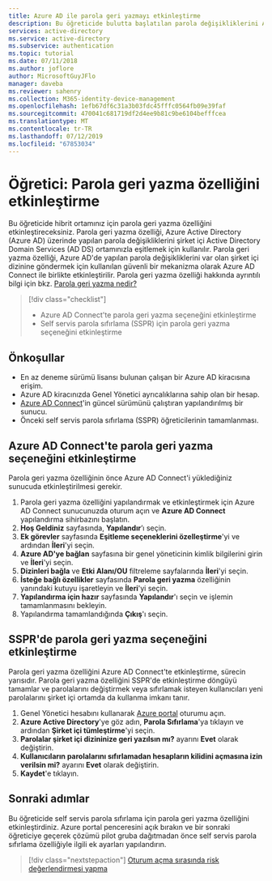 ```yaml
---
title: Azure AD ile parola geri yazmayı etkinleştirme
description: Bu öğreticide bulutta başlatılan parola değişikliklerini Azure AD Connect'in bir parçası olan şirket içi AD hizmetine almak için parola geri yazma özelliğini etkinleştireceksiniz.
services: active-directory
ms.service: active-directory
ms.subservice: authentication
ms.topic: tutorial
ms.date: 07/11/2018
ms.author: joflore
author: MicrosoftGuyJFlo
manager: daveba
ms.reviewer: sahenry
ms.collection: M365-identity-device-management
ms.openlocfilehash: 1efb67df6c31a3b03fdc45fffc0564fb09e39faf
ms.sourcegitcommit: 470041c681719df2d4ee9b81c9be6104befffcea
ms.translationtype: MT
ms.contentlocale: tr-TR
ms.lasthandoff: 07/12/2019
ms.locfileid: "67853034"
---
```

# <a name="tutorial-enabling-password-writeback"></a>Öğretici: Parola geri yazma özelliğini etkinleştirme

Bu öğreticide hibrit ortamınız için parola geri yazma özelliğini etkinleştireceksiniz. Parola geri yazma özelliği, Azure Active Directory (Azure AD) üzerinde yapılan parola değişikliklerini şirket içi Active Directory Domain Services (AD DS) ortamınızla eşitlemek için kullanılır. Parola geri yazma özelliği, Azure AD'de yapılan parola değişikliklerini var olan şirket içi dizinine göndermek için kullanılan güvenli bir mekanizma olarak Azure AD Connect ile birlikte etkinleştirilir. Parola geri yazma özelliği hakkında ayrıntılı bilgi için bkz. [Parola geri yazma nedir?](concept-sspr-writeback.md)

> [!div class="checklist"]
> * Azure AD Connect'te parola geri yazma seçeneğini etkinleştirme
> * Self servis parola sıfırlama (SSPR) için parola geri yazma seçeneğini etkinleştirme

## <a name="prerequisites"></a>Önkoşullar

* En az deneme sürümü lisansı bulunan çalışan bir Azure AD kiracısına erişim.
* Azure AD kiracınızda Genel Yönetici ayrıcalıklarına sahip olan bir hesap.
* [Azure AD Connect](../hybrid/how-to-connect-install-express.md)'in güncel sürümünü çalıştıran yapılandırılmış bir sunucu.
* Önceki self servis parola sıfırlama (SSPR) öğreticilerinin tamamlanması.

## <a name="enable-password-writeback-option-in-azure-ad-connect"></a>Azure AD Connect'te parola geri yazma seçeneğini etkinleştirme

Parola geri yazma özelliğinin önce Azure AD Connect'i yüklediğiniz sunucuda etkinleştirilmesi gerekir.

1. Parola geri yazma özelliğini yapılandırmak ve etkinleştirmek için Azure AD Connect sunucunuzda oturum açın ve **Azure AD Connect** yapılandırma sihirbazını başlatın.
2. **Hoş Geldiniz** sayfasında, **Yapılandır**’ı seçin.
3. **Ek görevler** sayfasında **Eşitleme seçeneklerini özelleştirme**'yi ve ardından **İleri**'yi seçin.
4. **Azure AD'ye bağlan** sayfasına bir genel yöneticinin kimlik bilgilerini girin ve **İleri**'yi seçin.
5. **Dizinleri bağla** ve **Etki Alanı/OU** filtreleme sayfalarında **İleri**'yi seçin.
6. **İsteğe bağlı özellikler** sayfasında **Parola geri yazma** özelliğinin yanındaki kutuyu işaretleyin ve **İleri**'yi seçin.
7. **Yapılandırma için hazır** sayfasında **Yapılandır**'ı seçin ve işlemin tamamlanmasını bekleyin.
8. Yapılandırma tamamlandığında **Çıkış**'ı seçin.

## <a name="enable-password-writeback-option-in-sspr"></a>SSPR'de parola geri yazma seçeneğini etkinleştirme

Parola geri yazma özelliğini Azure AD Connect'te etkinleştirme, sürecin yarısıdır. Parola geri yazma özelliğini SSPR'de etkinleştirme döngüyü tamamlar ve parolalarını değiştirmek veya sıfırlamak isteyen kullanıcıları yeni parolalarını şirket içi ortamda da kullanma imkanı tanır.

1. Genel Yönetici hesabını kullanarak [Azure portal](https://portal.azure.com) oturumu açın.
2. **Azure Active Directory**'ye göz adın, **Parola Sıfırlama**'ya tıklayın ve ardından **Şirket içi tümleştirme**'yi seçin.
3. **Parolalar şirket içi dizininize geri yazılsın mı?** ayarını **Evet** olarak değiştirin.
4. **Kullanıcıların parolalarını sıfırlamadan hesapların kilidini açmasına izin verilsin mi?** ayarını **Evet** olarak değiştirin.
5. **Kaydet**'e tıklayın.

## <a name="next-steps"></a>Sonraki adımlar

Bu öğreticide self servis parola sıfırlama için parola geri yazma özelliğini etkinleştirdiniz. Azure portal penceresini açık bırakın ve bir sonraki öğreticiye geçerek çözümü pilot gruba dağıtmadan önce self servis parola sıfırlama özelliğiyle ilgili ek ayarları yapılandırın.

> [!div class="nextstepaction"]
> [Oturum açma sırasında risk değerlendirmesi yapma](tutorial-risk-based-sspr-mfa.md)
